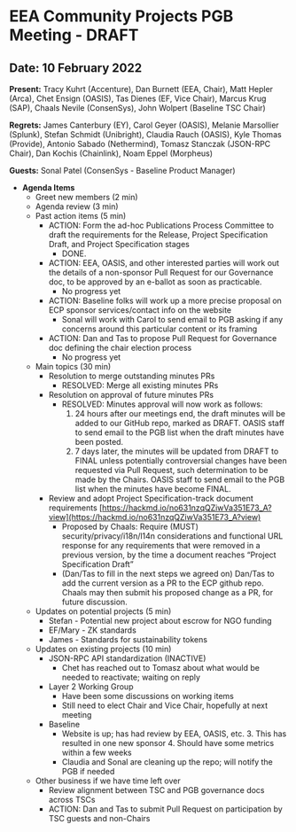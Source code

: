 # EEA Community Projects PGB Meeting - DRAFT 

## **Date:** 10 February 2022

**Present:** Tracy Kuhrt (Accenture), Dan Burnett (EEA, Chair), Matt Hepler (Arca), Chet Ensign (OASIS), Tas Dienes (EF, Vice Chair), Marcus Krug (SAP), Chaals Nevile (ConsenSys), John Wolpert (Baseline TSC Chair)

**Regrets:** James Canterbury (EY), Carol Geyer (OASIS), Melanie Marsollier (Splunk), Stefan Schmidt (Unibright), Claudia Rauch (OASIS), Kyle Thomas (Provide), Antonio Sabado (Nethermind), Tomasz Stanczak (JSON-RPC Chair), Dan Kochis (Chainlink), Noam Eppel (Morpheus)

**Guests:** Sonal Patel (ConsenSys - Baseline Product Manager)


* **Agenda Items**
    * Greet new members (2 min)
    * Agenda review (3 min)
    * Past action items (5 min)
        * ACTION: Form the ad-hoc Publications Process Committee to draft the requirements for the Release, Project Specification Draft, and Project Specification stages
            * DONE. 
        * ACTION: EEA, OASIS, and other interested parties will work out the details of a non-sponsor Pull Request for our Governance doc, to be approved by an e-ballot as soon as practicable.
            * No progress yet
        * ACTION: Baseline folks will work up a more precise proposal on ECP sponsor services/contact info on the website
            * Sonal will work with Carol to send email to PGB asking if any concerns around this particular content or its framing
        * ACTION: Dan and Tas to propose Pull Request for Governance doc defining the chair election process
            * No progress yet
    * Main topics (30 min)
        * Resolution to merge outstanding minutes PRs
            * RESOLVED: Merge all existing minutes PRs
        * Resolution on approval of future minutes PRs
            * RESOLVED: Minutes approval will now work as follows:
                1. 24 hours after our meetings end, the draft minutes will be added to our GitHub repo, marked as DRAFT.  OASIS staff to send email to the PGB list when the draft minutes have been posted.
                2. 7 days later, the minutes will be updated from DRAFT to FINAL unless potentially controversial changes have been requested via Pull Request, such determination to be made by the Chairs.  OASIS staff to send email to the PGB list when the minutes have become FINAL.
        * Review and adopt Project Specification-track document requirements  [https://hackmd.io/no631nzqQZiwVa351E73_A?view](https://hackmd.io/no631nzqQZiwVa351E73_A?view) 
            * Proposed by Chaals: Require (MUST) security/privacy/i18n/l14n considerations and functional URL response for any requirements that were removed in a previous version, by the time a document reaches “Project Specification Draft”
            * (Dan/Tas to fill in the next steps we agreed on) Dan/Tas to add the current version as a PR to the ECP github repo.  Chaals may then submit his proposed change as a PR, for future discussion. 
    * Updates on potential projects (5 min)
        * Stefan - Potential new project about escrow for NGO funding
        * EF/Mary - ZK standards 
        * James - Standards for sustainability tokens
    * Updates on existing projects (10 min)
        * JSON-RPC API standardization (INACTIVE)
            * Chet has reached out to Tomasz about what would be needed to reactivate; waiting on reply
        * Layer 2 Working Group
            * Have been some discussions on working items
            * Still need to elect Chair and Vice Chair, hopefully at next meeting
        * Baseline
            * Website is up; has had review by EEA, OASIS, etc.
                3. This has resulted in one new sponsor
                4. Should have some metrics within a few weeks
            * Claudia and Sonal are cleaning up the repo; will notify the PGB if needed
    * Other business if we have time left over
        * Review alignment between TSC and PGB governance docs across TSCs
        * ACTION: Dan and Tas to submit Pull Request on participation by TSC guests and non-Chairs

